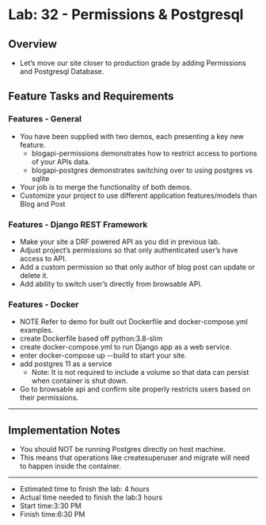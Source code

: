 # Lab: 32 - Permissions & Postgresql

## Overview
- Let’s move our site closer to production grade by adding Permissions and Postgresql Database.


## Feature Tasks and Requirements
### Features - General
- You have been supplied with two demos, each presenting a key new feature.
  * blogapi-permissions demonstrates how to restrict access to portions of your APIs data.
  * blogapi-postgres demonstrates switching over to using postgres vs sqlite
- Your job is to merge the functionality of both demos.
- Customize your project to use different application features/models than Blog and Post
### Features - Django REST Framework
- Make your site a DRF powered API as you did in previous lab.
- Adjust project’s permissions so that only authenticated user’s have access to API.
- Add a custom permission so that only author of blog post can update or delete it.
- Add ability to switch user’s directly from browsable API.
### Features - Docker
- NOTE Refer to demo for built out Dockerfile and docker-compose.yml examples.
- create Dockerfile based off python:3.8-slim
- create docker-compose.yml to run Django app as a web service.
- enter docker-compose up --build to start your site.
- add postgres 11 as a service
  * Note: It is not required to include a volume so that data can persist when container is shut down.
- Go to browsable api and confirm site properly restricts users based on their permissions.
----------------------------------------------------------------------------------------------
## Implementation Notes
- You should NOT be running Postgres directly on host machine.
- This means that operations like createsuperuser and migrate will need to happen inside the container.
--------------------------------------------------------------------------------------------
- Estimated time to finish the lab: 4 hours
- Actual time needed to finish the lab:3 hours
- Start time:3:30 PM
- Finish time:6:30 PM